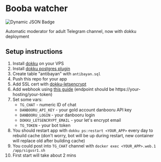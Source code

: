 # Booba watcher

![Dynamic JSON Badge](https://img.shields.io/badge/dynamic/json?url=https%3A%2F%2Fhentai.tiddies.pics%2Fstats.json&query=%24.chats&style=plastic&logo=telegram&label=users&color=%2326A5E4&cacheSeconds=3600&link=https%3A%2F%2Ft.me%2Ftiddies2dbot)

Automatic moderator for adult Telegram channel, now with dokku deployment

## Setup instructions

1. Install [dokku](https://dokku.com/) on your VPS
2. Install [dokku postgres plugin](https://github.com/dokku/dokku-postgres)
3. Create table "antibayan" with `antibayan.sql`
4. Push this repo for your app
5. Add SSL cert with [dokku-letsencrypt](https://github.com/dokku/dokku-letsencrypt)
6. Add webhook using [this guide](https://stackoverflow.com/questions/42554548/how-to-set-telegram-bot-webhook)
(endpoint should be https://your-hosting/your-token)
7. Set some vars:
    - `TG_CHAT` - numeric ID of chat
    - `DANBOORU_API_KEY` - your gold account danbooru API key
    - `DANBOORU_LOGIN` - your danbooru login
    - `DOKKU_LETSENCRYPT_EMAIL` - your let's encrypt email
    - `TG_TOKEN` - your bot token
8. You should restart app with `dokku ps:restart <YOUR_APP>` every day to rebuild cache (don't worry, bot will be up during restart, new container will replace old after building cache)
9. You could post into `TG_CHAT` channel with `docker exec <YOUR_APP>.web.1 /app/sigusr1.sh`
10. First start will take about 2 mins

